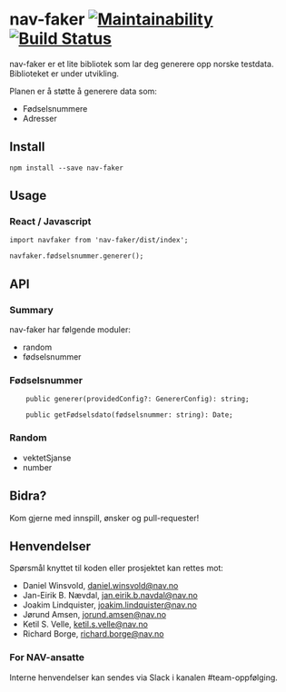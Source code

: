 # nav-faker [![Maintainability](https://api.codeclimate.com/v1/badges/e32a0e4aee01f71e08f6/maintainability)](https://codeclimate.com/github/navikt/nav-faker/maintainability) [![Build Status](https://travis-ci.org/navikt/nav-faker.svg?branch=master)](https://travis-ci.org/navikt/nav-faker)

nav-faker er et lite bibliotek som lar deg generere opp norske testdata. Biblioteket er under utvikling.

Planen er å støtte å generere data som:

* Fødselsnummere
* Adresser

## Install

``` npm install --save nav-faker ```

## Usage

### React / Javascript

```
import navfaker from 'nav-faker/dist/index';

navfaker.fødselsnummer.generer();

```


## API

### Summary

nav-faker har følgende moduler:

* random
* fødselsnummer


### Fødselsnummer

```
    public generer(providedConfig?: GenererConfig): string;

    public getFødselsdato(fødselsnummer: string): Date;

```

### Random

* vektetSjanse
* number


## Bidra?

Kom gjerne med innspill, ønsker og pull-requester!


## Henvendelser

Spørsmål knyttet til koden eller prosjektet kan rettes mot:

* Daniel Winsvold, daniel.winsvold@nav.no
* Jan-Eirik B. Nævdal, jan.eirik.b.navdal@nav.no
* Joakim Lindquister, joakim.lindquister@nav.no
* Jørund Amsen, jorund.amsen@nav.no
* Ketil S. Velle, ketil.s.velle@nav.no
* Richard Borge, richard.borge@nav.no

### For NAV-ansatte

Interne henvendelser kan sendes via Slack i kanalen #team-oppfølging.
